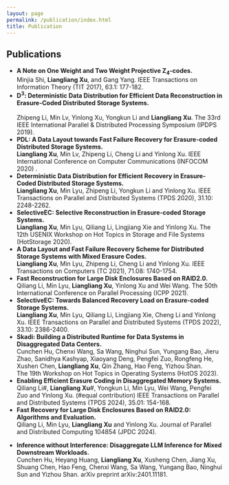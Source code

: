 ```yaml
---
layout: page
permalink: /publication/index.html
title: Publication
---
```


Publications
----------
- **A Note on One Weight and Two Weight Projective Z<sub>4</sub>-codes.**   <br>
   Minjia Shi, **Liangliang Xu**, and Gang Yang.
   IEEE Transactions on Information Theory (TIT 2017), 63.1: 177-182. 
- **D<sup>3</sup>: Deterministic Data Distribution for Efficient Data Reconstruction in Erasure-Coded Distributed Storage Systems.**<br>   
   Zhipeng Li, Min Lv, Yinlong Xu, Yongkun Li and **Liangliang Xu**.
   The 33rd IEEE International Parallel & Distributed Processing Symposium (IPDPS 2019).
- **PDL: A Data Layout towards Fast Failure Recovery for Erasure-coded Distributed Storage Systems.** <br>
   **Liangliang Xu**, Min Lv, Zhipeng Li, Cheng Li and Yinlong Xu.
   IEEE International Conference on Computer Communications (INFOCOM 2020) .
- **Deterministic Data Distribution for Efficient Recovery in Erasure-Coded Distributed Storage Systems.** <br>
   **Liangliang Xu**, Min Lyu, Zhipeng Li, Yongkun Li and Yinlong Xu.
   IEEE Transactions on Parallel and Distributed Systems (TPDS 2020), 31.10: 2248-2262.
- **SelectiveEC: Selective Reconstruction in Erasure-coded Storage Systems.**<br>
   **Liangliang Xu**, Min Lyu, Qiliang Li, Lingjiang Xie and Yinlong Xu.
   The 12th USENIX Workshop on Hot Topics in Storage and File Systems (HotStorage 2020).
- **A Data Layout and Fast Failure Recovery Scheme for Distributed Storage Systems with Mixed Erasure Codes.** <br>
   **Liangliang Xu**, Min Lyu, Zhipeng Li, Cheng Li and Yinlong Xu.
   IEEE Transactions on Computers (TC 2021), 71.08: 1740-1754.
- **Fast Reconstruction for Large Disk Enclosures Based on RAID2.0.** <br>
   Qiliang Li, Min Lyu, **Liangliang Xu**, Yinlong Xu and Wei Wang.
   The 50th International Conference on Parallel Processing (ICPP 2021).
- **SelectiveEC: Towards Balanced Recovery Load on Erasure-coded Storage Systems.** <br>
   **Liangliang Xu**, Min Lyu, Qiliang Li, Lingjiang Xie, Cheng Li and Yinlong Xu.
   IEEE Transactions on Parallel and Distributed Systems (TPDS 2022), 33.10: 2386-2400. 
- **Skadi: Building a Distributed Runtime for Data Systems in Disaggregated Data Centers.** <br>
   Cunchen Hu, Chenxi Wang, Sa Wang, Ninghui Sun, Yungang Bao, Jieru Zhao, Sanidhya Kashyap, Xiaoyang Deng, Pengfei Zuo, Rongfeng He, Xushen Chen, **Liangliang Xu**, Qin Zhang, Hao Feng, Yizhou Shan.   
   The 19th Workshop on Hot Topics in Operating Systems (HotOS 2023).
- **Enabling Efficient Erasure Coding in Disaggregated Memory Systems.**<br>
   Qiliang Li#, **Liangliang Xu**#, Yongkun Li, Min Lyu,  Wei Wang, Pengfei Zuo and Yinlong Xu.  (#equal contribution)
   IEEE Transactions on Parallel and Distributed Systems (TPDS 2024), 35.01: 154-168.
- **Fast Recovery for Large Disk Enclosures Based on RAID2.0: Algorithms and Evaluation.** <br>
   Qiliang Li, Min Lyu, **Liangliang Xu** and Yinlong Xu.
   Journal of Parallel and Distributed Computing 104854 (JPDC 2024).
<!-- 12. **Towards Fast Erasure Coding at Register Efficiency.** 
   Wei Wang, Yongkun Li, Min Lyu, Tianyang Niu, **Liangliang Xu**, Qiliang Li and Yinlong Xu.
   ISCA 2024 Under Review. -->
- **Inference without Interference: Disaggregate LLM Inference for Mixed Downstream Workloads.** <br>
   Cunchen Hu, Heyang Huang, **Liangliang Xu**, Xusheng Chen, Jiang Xu, Shuang Chen, Hao Feng, Chenxi Wang, Sa Wang, Yungang Bao, Ninghui Sun and Yizhou Shan.
   arXiv preprint arXiv:2401.11181.
<!-- 14. **Repair-Efficient MDS Code Constructions with Linear Sub-Packetization  Level and Small Field Size.** 
   Yuan Zeng, Min Lyu, **Liangliang Xu** and YinLong Xu.
   ISIT 2024 Under Review. -->